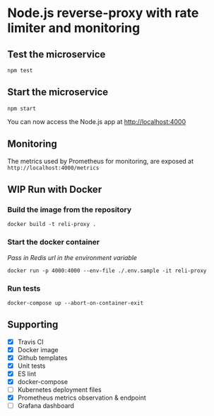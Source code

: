 # Node.js reverse-proxy with rate limiter and monitoring

## Test the microservice

```[bash]
npm test
```

## Start the microservice

```[bash]
npm start
```

You can now access the Node.js app at [http://localhost:4000](http://localhost:4000)

## Monitoring

The metrics used by Prometheus for monitoring, are exposed at `http://localhost:4000/metrics`

## WIP Run with Docker

### Build the image from the repository

```[bash]
docker build -t reli-proxy .
```

### Start the docker container

_Pass in Redis url in the environment variable_

```[bash]
docker run -p 4000:4000 --env-file ./.env.sample -it reli-proxy
```

### Run tests

```[bash]
docker-compose up --abort-on-container-exit
```

## Supporting

- [x] Travis CI
- [x] Docker image
- [x] Github templates
- [x] Unit tests
- [x] ES lint
- [x] docker-compose
- [ ] Kubernetes deployment files
- [x] Prometheus metrics observation & endpoint
- [ ] Grafana dashboard
